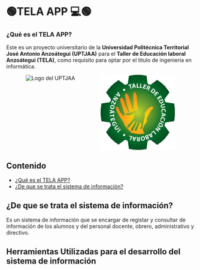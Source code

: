# 🟢TELA APP 💻🟢

### ¿Qué es el TELA APP?
Este es un proyecto universitario de la **Universidad Politécnica Territorial José Antonio Anzoátegui (UPTJAA)** para el **Taller de Educación laboral Anzoátegui (TELA)**, como requisito para optar por el titulo de ingenieria en informática.

<div style="display: flex; justify-content: center; ">
  
  <img src="https://upload.wikimedia.org/wikipedia/commons/thumb/5/52/Logo_Uptjaa.svg/1200px-Logo_Uptjaa.svg.png" style="width: 180px; height: auto; margin-right: 20px;" alt="Logo del UPTJAA">
  <img src="./recursos_de_imagenes/Tela.png" style="width: 200px; height: auto;" alt="Logo del Tela">
  
</div>




## Contenido

- [¿Qué es el TELA APP?](#qué-es-el-tela-app)
- [¿De que se trata el sistema de información?](#de-que-se-trata-el-sistema-de-información)



## ¿De que se trata el sistema de información?
Es un sistema de información que se encargar de registar y consultar de información de los alumnos y del personal docente, obrero, administrativo y directivo.

## Herramientas Utilizadas para el desarrollo del sistema de información




